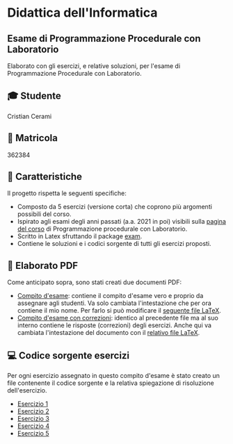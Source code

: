 # Didattica dell'Informatica
## Esame di Programmazione Procedurale con Laboratorio
Elaborato con gli esercizi, e relative soluzioni, per l'esame di Programmazione Procedurale con Laboratorio.

## :mortar_board: Studente
Cristian Cerami

## :ticket: Matricola
362384

## :pencil: Caratteristiche
Il progetto rispetta le seguenti specifiche:

* Composto da 5 esercizi (versione corta) che coprono più argomenti possibili del corso.
* Ispirato agli esami degli anni passati (a.a. 2021 in poi) visibili sulla [pagina del corso](https://francescosantini.sites.dmi.unipg.it/progI23.html) di Programmazione procedurale con Laboratorio. 
* Scritto in Latex sfruttando il package [exam](https://ctan.org/pkg/exam?lang=en). 
* Contiene le soluzioni e i codici sorgente di tutti gli esercizi proposti.

## :page_facing_up: Elaborato PDF
Come anticipato sopra, sono stati creati due documenti PDF:

* [Compito d'esame](pdf/didattica_inf_esame_prog1_cerami.pdf): contiene il compito d'esame vero e proprio da assegnare agli studenti. Va solo cambiata l'intestazione che per ora contiene il mio nome. Per farlo si può modificare il [seguente file LaTeX](latex_sources/Esame/esercizi.tex).
* [Compito d'esame con correzioni](pdf/didattica_inf_esame_prog1_con_soluzioni_cerami.pdf): identico al precedente file ma al suo interno contiene le risposte (correzioni) degli esercizi. Anche qui va cambiata l'intestazione del documento con il [relativo file LaTeX](latex_sources/Esame/esercizi.tex). 

## :computer: Codice sorgente esercizi
Per ogni esercizio assegnato in questo compito d'esame è stato creato un file contenente il codice sorgente e la relativa spiegazione di risoluzione dell'esercizio.

* [Esercizio 1](c_sources/esercizio%201/Es_1.c)
* [Esercizio 2](c_sources/esercizio%202/Es_2.c)
* [Esercizio 3](c_sources/esercizio%203/Es_3.c)
* [Esercizio 4](c_sources/esercizio%204)
* [Esercizio 5](c_sources/esercizio%205/Es_5.c)
